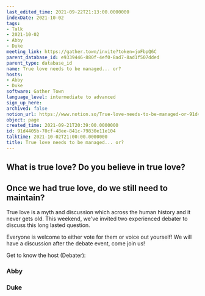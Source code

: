 ```yaml
---
last_edited_time: 2021-09-22T21:13:00.0000000
indexDate: 2021-10-02
tags:
- Talk
- 2021-10-02
- Abby
- Duke
meeting_link: https://gather.town/invite?token=joFbpQ6C
parent_database_id: e9339446-880f-4ef0-8ad7-8ad1f507dded
parent_type: database_id
name: True love needs to be managed... or?
hosts:
- Abby
- Duke
software: Gather Town
language_level: intermediate to advanced
sign_up_here: 
archived: false
notion_url: https://www.notion.so/True-love-needs-to-be-managed-or-91d4405b70cf48ee841c79830e11e104
object: page
created_time: 2021-09-21T20:39:00.0000000
id: 91d4405b-70cf-48ee-841c-79830e11e104
talktime: 2021-10-02T21:00:00.0000000
title: True love needs to be managed... or?
---
```



## What is true love? Do you believe in true love? 
## Once we had true love, do we still need to maintain?

True love is a myth and discussion which across the human history and it never gets old. This weekend, we've invited two experienced debater to discuss this long lasted question.

Everyone is welcome to either vote for them or voice out yourself! We will have a discussion after the debate event, come join us!

Get to know the host (Debater):
### Abby
### Duke


